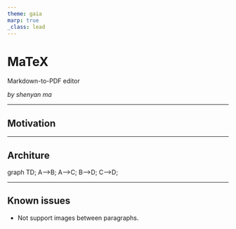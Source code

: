 ```yaml
---
theme: gaia
marp: true
_class: lead
---
```

# MaTeX

Markdown-to-PDF editor

_by shenyan ma_

---

## Motivation

---

## Architure

<div class="mermaid">
graph TD;
    A-->B;
    A-->C;
    B-->D;
    C-->D;
</div>

---

## Known issues

- Not support images between paragraphs.

<script src="https://unpkg.com/mermaid@10.3.1/dist/mermaid.min.js"></script>
<script>mermaid.initialize({startOnLoad:true});</script>

